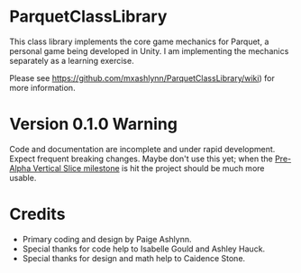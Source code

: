 # ParquetClassLibrary
This class library implements the core game mechanics for Parquet,
a personal game being developed in Unity.  I am implementing the
mechanics separately as a learning exercise.

Please see https://github.com/mxashlynn/ParquetClassLibrary/wiki) for more information.

# Version 0.1.0 Warning

Code and documentation are incomplete and under rapid development.  Expect frequent breaking changes.  Maybe don't use this yet; when the [Pre-Alpha Vertical Slice milestone](https://github.com/mxashlynn/ParquetClassLibrary/milestone/1) is hit the project should be much more usable.

# Credits
- Primary coding and design by Paige Ashlynn.
- Special thanks for code help to Isabelle Gould and Ashley Hauck.
- Special thanks for design and math help to Caidence Stone.
